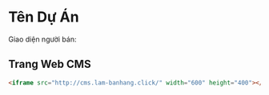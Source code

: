 # Tên Dự Án
Giao diện người bán:

## Trang Web CMS

```html
<iframe src="http://cms.lam-banhang.click/" width="600" height="400"></iframe>
